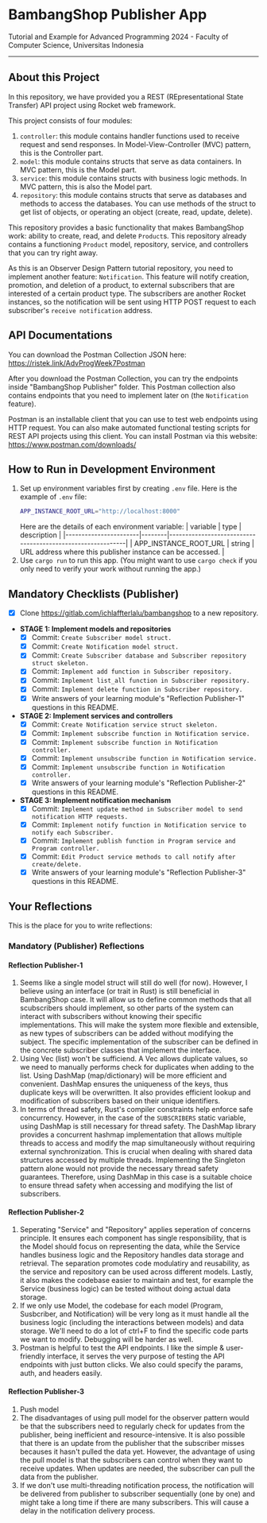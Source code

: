 # BambangShop Publisher App
Tutorial and Example for Advanced Programming 2024 - Faculty of Computer Science, Universitas Indonesia

---

## About this Project
In this repository, we have provided you a REST (REpresentational State Transfer) API project using Rocket web framework.

This project consists of four modules:
1.  `controller`: this module contains handler functions used to receive request and send responses.
    In Model-View-Controller (MVC) pattern, this is the Controller part.
2.  `model`: this module contains structs that serve as data containers.
    In MVC pattern, this is the Model part.
3.  `service`: this module contains structs with business logic methods.
    In MVC pattern, this is also the Model part.
4.  `repository`: this module contains structs that serve as databases and methods to access the databases.
    You can use methods of the struct to get list of objects, or operating an object (create, read, update, delete).

This repository provides a basic functionality that makes BambangShop work: ability to create, read, and delete `Product`s.
This repository already contains a functioning `Product` model, repository, service, and controllers that you can try right away.

As this is an Observer Design Pattern tutorial repository, you need to implement another feature: `Notification`.
This feature will notify creation, promotion, and deletion of a product, to external subscribers that are interested of a certain product type.
The subscribers are another Rocket instances, so the notification will be sent using HTTP POST request to each subscriber's `receive notification` address.

## API Documentations

You can download the Postman Collection JSON here: https://ristek.link/AdvProgWeek7Postman

After you download the Postman Collection, you can try the endpoints inside "BambangShop Publisher" folder.
This Postman collection also contains endpoints that you need to implement later on (the `Notification` feature).

Postman is an installable client that you can use to test web endpoints using HTTP request.
You can also make automated functional testing scripts for REST API projects using this client.
You can install Postman via this website: https://www.postman.com/downloads/

## How to Run in Development Environment
1.  Set up environment variables first by creating `.env` file.
    Here is the example of `.env` file:
    ```bash
    APP_INSTANCE_ROOT_URL="http://localhost:8000"
    ```
    Here are the details of each environment variable:
    | variable              | type   | description                                                |
    |-----------------------|--------|------------------------------------------------------------|
    | APP_INSTANCE_ROOT_URL | string | URL address where this publisher instance can be accessed. |
2.  Use `cargo run` to run this app.
    (You might want to use `cargo check` if you only need to verify your work without running the app.)

## Mandatory Checklists (Publisher)
-   [x] Clone https://gitlab.com/ichlaffterlalu/bambangshop to a new repository.
-   **STAGE 1: Implement models and repositories**
    -   [x] Commit: `Create Subscriber model struct.`
    -   [x] Commit: `Create Notification model struct.`
    -   [x] Commit: `Create Subscriber database and Subscriber repository struct skeleton.`
    -   [x] Commit: `Implement add function in Subscriber repository.`
    -   [x] Commit: `Implement list_all function in Subscriber repository.`
    -   [x] Commit: `Implement delete function in Subscriber repository.`
    -   [x] Write answers of your learning module's "Reflection Publisher-1" questions in this README.
-   **STAGE 2: Implement services and controllers**
    -   [x] Commit: `Create Notification service struct skeleton.`
    -   [x] Commit: `Implement subscribe function in Notification service.`
    -   [x] Commit: `Implement subscribe function in Notification controller.`
    -   [x] Commit: `Implement unsubscribe function in Notification service.`
    -   [x] Commit: `Implement unsubscribe function in Notification controller.`
    -   [x] Write answers of your learning module's "Reflection Publisher-2" questions in this README.
-   **STAGE 3: Implement notification mechanism**
    -   [x] Commit: `Implement update method in Subscriber model to send notification HTTP requests.`
    -   [x] Commit: `Implement notify function in Notification service to notify each Subscriber.`
    -   [x] Commit: `Implement publish function in Program service and Program controller.`
    -   [x] Commit: `Edit Product service methods to call notify after create/delete.`
    -   [x] Write answers of your learning module's "Reflection Publisher-3" questions in this README.

## Your Reflections
This is the place for you to write reflections:

### Mandatory (Publisher) Reflections

#### Reflection Publisher-1
1.  Seems like a single model struct will still do well (for now). However, I believe using an interface (or trait in Rust) is still beneficial in BambangShop case. It will allow us to define common methods that all scubscribers should implement, so other parts of the system can interact with subscribers without knowing their specific implementations. This will make the system more flexible and extensible, as new types of subscribers can be added without modifying the subject. The specific implementation of the subscriber can be defined in the concrete subscriber classes that implement the interface.
2.  Using Vec (list) won't be sufficiend. A Vec allows duplicate values, so we need to manually performs check for duplicates when adding to the list. Using DashMap (map/dictionary) will be more efficient and convenient. DashMap ensures the uniqueness of the keys, thus duplicate keys will be overwritten. It also provides efficient lookup and modification of subscribers based on their unique identifiers.
3.  In terms of thread safety, Rust's compiler constraints help enforce safe concurrency. However, in the case of the `SUBSCRIBERS` static variable, using DashMap is still necessary for thread safety. The DashMap library provides a concurrent hashmap implementation that allows multiple threads to access and modify the map simultaneously without requiring external synchronization. This is crucial when dealing with shared data structures accessed by multiple threads. Implementing the Singleton pattern alone would not provide the necessary thread safety guarantees. Therefore, using DashMap in this case is a suitable choice to ensure thread safety when accessing and modifying the list of subscribers.

#### Reflection Publisher-2
1. Seperating "Service" and "Repository" applies seperation of concerns principle. It ensures each component has single responsibility, that is the Model should focus on representing the data, while the Service handles business logic and the Repository handles data storage and retrieval. The separation promotes code modulatiry and reusability, as the service and repository can be used across different models. Lastly, it also makes the codebase easier to maintain and test, for example the Service (business logic) can be tested without doing actual data storage.
2. If we only use Model, the codebase for each model (Program, Susbcriber, and Notification) will be very long as it must handle all the business logic (including the interactions between models) and data storage. We'll need to do a lot of ctrl+F to find the specific code parts we want to modify. Debugging will be harder as well. 
3. Postman is helpful to test the API endpoints. I like the simple & user-friendly interface, it serves the very purpose of testing the API endpoints with just button clicks. We also could specify the params, auth, and headers easily. 

#### Reflection Publisher-3
1. Push model 
2. The disadvantages of using pull model for the observer pattern would be that the subscribers need to regularly check for updates from the publisher, being inefficient and resource-intensive. It is also possible that there is an update from the publisher that the subscriber misses becauses it hasn't pulled the data yet. However, the advantage of using the pull model is that the subscribers can control when they want to receive updates. When updates are needed, the subscriber can pull the data from the publisher.
3. If we don't use multi-threading notification process, the notification will be delivered from publisher to subscriber sequentially (one by one) and might take a long time if there are many subscribers. This will cause a delay in the notification delivery process. 